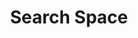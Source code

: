 ---
types: "word"

title: "Search Space"

categories: ['']

tags: ['Search', 'Space']

arabic: ['فضاء البحث']

publishers: ['خوارزميات الذكاء الاصطناعي في تحليل النص العربي']

types: "word"

slug: ""
---